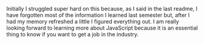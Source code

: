 Initially I struggled super hard on this because, as I said in the last readme, I have forgotten most of the information I learned last semester but, after I had my memory refreshed a little I figured everything out. I am really looking forward to learning more about JavaScript because it is an essential thing to know if you want to get a job in the industry. 
